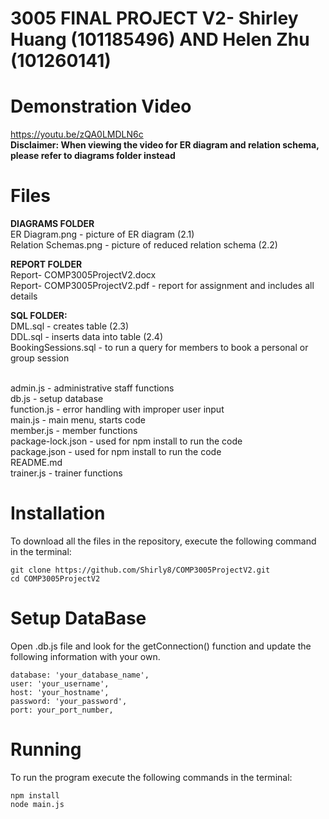 # 3005 FINAL PROJECT V2- Shirley Huang (101185496) AND Helen Zhu (101260141)

# Demonstration Video
https://youtu.be/zQA0LMDLN6c 
<br/>**Disclaimer: When viewing the video for ER diagram and relation schema, please refer to diagrams folder instead** 
# Files
**DIAGRAMS FOLDER**
<br/> ER Diagram.png - picture of ER diagram (2.1)
<br/> Relation Schemas.png - picture of reduced relation schema (2.2)

**REPORT FOLDER**
<br/> Report- COMP3005ProjectV2.docx 
<br/> Report- COMP3005ProjectV2.pdf - report for assignment and includes all details 

**SQL FOLDER:**
<br/> DML.sql - creates table (2.3)
<br/>  DDL.sql - inserts data into table (2.4) 
<br/> BookingSessions.sql - to run a query for members to book a personal or group session 

<br/> admin.js - administrative staff functions 
<br/> db.js - setup database 
<br/> function.js - error handling with improper user input
<br/> main.js - main menu, starts code
<br/> member.js - member functions
<br/> package-lock.json - used for npm install to run the code
<br/> package.json - used for npm install to run the code 
<br/> README.md 
<br/> trainer.js - trainer functions

# Installation
To download all the files in the repository, execute the following command in the terminal: 
```
git clone https://github.com/Shirly8/COMP3005ProjectV2.git
cd COMP3005ProjectV2
```

# Setup DataBase
Open .db.js file and look for the getConnection() function and update the following information with your own. 
```
database: 'your_database_name',
user: 'your_username',
host: 'your_hostname',
password: 'your_password',
port: your_port_number,
```
# Running
To run the program execute the following commands in the terminal:
```
npm install 
node main.js
```
